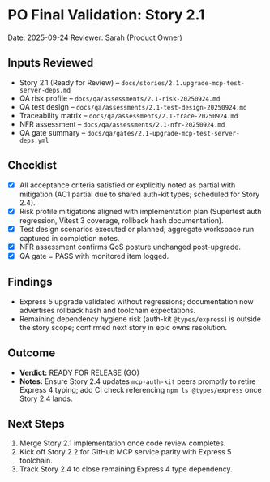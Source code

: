 # PO Final Validation: Story 2.1

Date: 2025-09-24
Reviewer: Sarah (Product Owner)

## Inputs Reviewed
- Story 2.1 (Ready for Review) – `docs/stories/2.1.upgrade-mcp-test-server-deps.md`
- QA risk profile – `docs/qa/assessments/2.1-risk-20250924.md`
- QA test design – `docs/qa/assessments/2.1-test-design-20250924.md`
- Traceability matrix – `docs/qa/assessments/2.1-trace-20250924.md`
- NFR assessment – `docs/qa/assessments/2.1-nfr-20250924.md`
- QA gate summary – `docs/qa/gates/2.1-upgrade-mcp-test-server-deps.yml`

## Checklist
- [x] All acceptance criteria satisfied or explicitly noted as partial with mitigation (AC1 partial due to shared auth-kit types; scheduled for Story 2.4).
- [x] Risk profile mitigations aligned with implementation plan (Supertest auth regression, Vitest 3 coverage, rollback hash documentation).
- [x] Test design scenarios executed or planned; aggregate workspace run captured in completion notes.
- [x] NFR assessment confirms QoS posture unchanged post-upgrade.
- [x] QA gate = PASS with monitored item logged.

## Findings
- Express 5 upgrade validated without regressions; documentation now advertises rollback hash and toolchain expectations.
- Remaining dependency hygiene risk (auth-kit `@types/express`) is outside the story scope; confirmed next story in epic owns resolution.

## Outcome
- **Verdict:** READY FOR RELEASE (GO)
- **Notes:** Ensure Story 2.4 updates `mcp-auth-kit` peers promptly to retire Express 4 typing; add CI check referencing `npm ls @types/express` once Story 2.4 lands.

## Next Steps
1. Merge Story 2.1 implementation once code review completes.
2. Kick off Story 2.2 for GitHub MCP service parity with Express 5 toolchain.
3. Track Story 2.4 to close remaining Express 4 type dependency.
